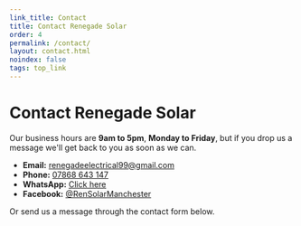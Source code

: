 ```yaml
---
link_title: Contact
title: Contact Renegade Solar
order: 4
permalink: /contact/
layout: contact.html
noindex: false
tags: top_link
---
```


# Contact Renegade Solar

Our business hours are **9am to 5pm**, **Monday to Friday**, but if you drop us a message we'll get back to you as soon as we can.

- **Email:** [renegadeelectrical99@gmail.com](mailto:renegadeelectrical99@gmail.com)
- **Phone:** [07868 643 147](tel:07868643147)
- **WhatsApp:** [Click here](https://wa.me/447868643147)
- **Facebook:** [@RenSolarManchester](https://www.facebook.com/RenSolarManchester)

Or send us a message through the contact form below.
